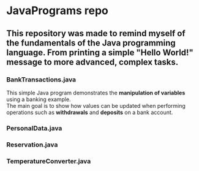 # JavaPrograms repo #

## This repository was made to remind myself of the fundamentals of the Java programming language. From printing a simple "Hello World!" message to more advanced, complex tasks. ##

### BankTransactions.java ###

This simple Java program demonstrates the **manipulation of variables** using a banking example.  
The main goal is to show how values can be updated when performing operations such as **withdrawals** and **deposits** on a bank account.

### PersonalData.java ###

### Reservation.java ###

### TemperatureConverter.java ####
